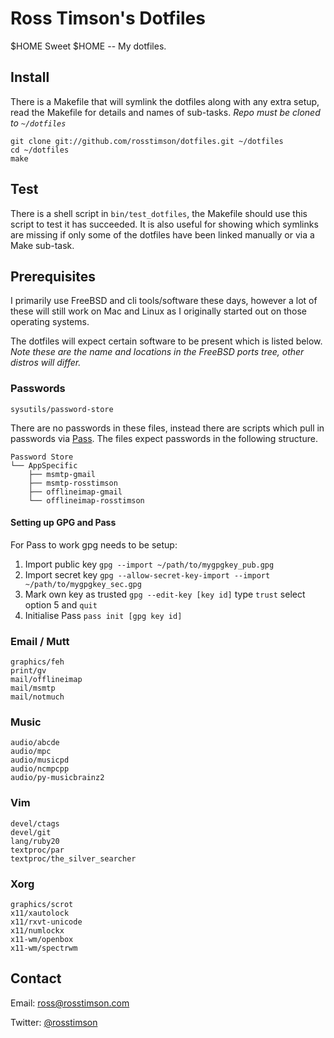 Ross Timson's Dotfiles
======================

$HOME Sweet $HOME -- My dotfiles.

## Install

There is a Makefile that will symlink the dotfiles along with any extra
setup, read the Makefile for details and names of sub-tasks.  *Repo must
be cloned to `~/dotfiles`*

    git clone git://github.com/rosstimson/dotfiles.git ~/dotfiles
    cd ~/dotfiles
    make

## Test

There is a shell script in `bin/test_dotfiles`, the Makefile should use
this script to test it has succeeded.  It is also useful for showing
which symlinks are missing if only some of the dotfiles have been linked
manually or via a Make sub-task.

## Prerequisites

I primarily use FreeBSD and cli tools/software these days, however a lot
of these will still work on Mac and Linux as I originally started out on
those operating systems.

The dotfiles will expect certain software to be present which is listed
below.  *Note these are the name and locations in the FreeBSD ports
tree, other distros will differ.*

### Passwords

    sysutils/password-store

There are no passwords in these files, instead there are scripts which
pull in passwords via [Pass](http://zx2c4.com/projects/password-store/).
The files expect passwords in the following structure.

    Password Store
    └── AppSpecific
        ├── msmtp-gmail
        ├── msmtp-rosstimson
        ├── offlineimap-gmail
        └── offlineimap-rosstimson

#### Setting up GPG and Pass

For Pass to work gpg needs to be setup:

1. Import public key `gpg --import ~/path/to/mygpgkey_pub.gpg`
2. Import secret key `gpg --allow-secret-key-import --import ~/path/to/mygpgkey_sec.gpg`
3. Mark own key as trusted `gpg --edit-key [key id]` type `trust` select option 5 and `quit`
4. Initialise Pass `pass init [gpg key id]`

### Email / Mutt
    graphics/feh
    print/gv
    mail/offlineimap
    mail/msmtp
    mail/notmuch

### Music
    audio/abcde
    audio/mpc
    audio/musicpd
    audio/ncmpcpp
    audio/py-musicbrainz2

### Vim
    devel/ctags
    devel/git
    lang/ruby20
    textproc/par
    textproc/the_silver_searcher

### Xorg
    graphics/scrot
    x11/xautolock
    x11/rxvt-unicode
    x11/numlockx
    x11-wm/openbox
    x11-wm/spectrwm

## Contact

Email: [ross@rosstimson.com](mailto:ross@rosstimson.com)

Twitter: [@rosstimson](http://twitter.com/rosstimson)

